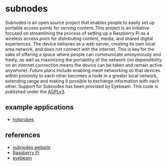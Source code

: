 subnodes
========

Subnodes is an open source project that enables people to easily set up portable access points for serving content.
This project is an initiative focused on streamlining the process of setting up a Raspberry Pi as a wireless access
point for distributing content, media, and shared digital experiences. The device behaves as a web server, creating
its own local area network, and does not connect with the internet. This is key for the sake of offering a space
where people can communicate anonymously and freely, as well as maximizing the portability of the network
(no dependibility on an internet connection means the device can be taken and remain active anywhere). Future plans
include enabling mesh networking so that devices within proximity to each other becomes a node in a greater local
network, extending range and making it possible to exchange information with each other. Support for Subnodes has
been provided by Eyebeam. This code is published under the [AGPLv3](http://www.gnu.org/licenses/agpl-3.0.html).


example applications
--------------------
* [hotprobes](http://www.hotprobs.com/)

references
----------
* [subnodes website](http://subnod.es/)
* [Raspberry Pi](http://www.raspberrypi.org/)
* [eyebeam](http://eyebeam.org/)
